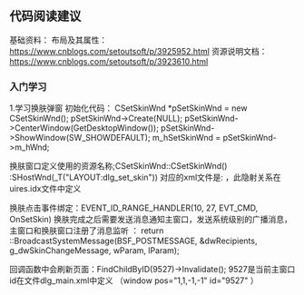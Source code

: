 ## 代码阅读建议

基础资料：
布局及其属性：https://www.cnblogs.com/setoutsoft/p/3925952.html
资源说明文档：https://www.cnblogs.com/setoutsoft/p/3923610.html





### 入门学习
1.学习换肤弹窗
初始化代码：
		CSetSkinWnd *pSetSkinWnd = new CSetSkinWnd();
		pSetSkinWnd->Create(NULL);
		pSetSkinWnd->CenterWindow(GetDesktopWindow());
		pSetSkinWnd->ShowWindow(SW_SHOWDEFAULT);
		m_hSetSkinWnd = pSetSkinWnd->m_hWnd;


换肤窗口定义使用的资源名称;CSetSkinWnd::CSetSkinWnd() :SHostWnd(_T("LAYOUT:dlg_set_skin"))
对应的xml文件是: 		<file name="dlg_set_skin" path="xml\dlg_skinset.xml" /> ，此隐射关系在uires.idx文件中定义


换肤点击事件绑定：EVENT_ID_RANGE_HANDLER(10, 27, EVT_CMD, OnSetSkin)
换肤完成之后需要发送消息通知主窗口，发送系统级别的广播消息，主窗口和换肤窗口注册了消息监听
：	return ::BroadcastSystemMessage(BSF_POSTMESSAGE, &dwRecipients, g_dwSkinChangeMessage, wParam, lParam);

回调函数中会刷新页面：FindChildByID(9527)->Invalidate();
9527是当前主窗口id在文件dlg_main.xml中定义 （window pos="1,1,-1,-1" id="9527" ）

